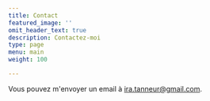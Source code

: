 ```yaml
---
title: Contact
featured_image: ''
omit_header_text: true
description: Contactez-moi
type: page
menu: main
weight: 100

---
```



Vous pouvez m'envoyer un email à ira.tanneur@gmail.com. 